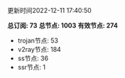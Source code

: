 更新时间2022-12-11 17:40:50

**总订阅: 73**
**总节点: 1003**
**有效节点: 274**
- trojan节点: 53
- v2ray节点: 184
- ss节点: 36
- ssr节点: 1
